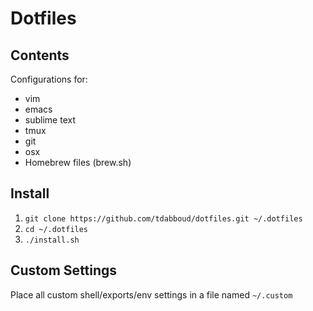 # Dotfiles

## Contents

Configurations for:
+ vim
+ emacs
+ sublime text
+ tmux
+ git
+ osx
+ Homebrew files (brew.sh)

## Install

1. `git clone https://github.com/tdabboud/dotfiles.git ~/.dotfiles`
2. `cd ~/.dotfiles`
3. `./install.sh`

## Custom Settings

Place all custom shell/exports/env settings in a file named `~/.custom`

